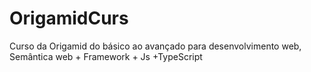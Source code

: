 # OrigamidCurs
Curso da Origamid do básico ao avançado para desenvolvimento web,  Semântica web + Framework + Js +TypeScript 
